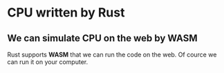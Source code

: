 # CPU written by Rust
## We can simulate CPU on the web by **WASM**
Rust supports **WASM** that we can run the code on the web.
Of cource we can run it on your computer.

